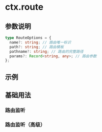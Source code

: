 # ctx.route

## 参数说明

```ts
type RouteOptions = {
  name?: string; // 路由唯一标识
  path?: string; // 路由模板
  pathname?: string; // 路由的完整路径
  params?: Record<string, any>; // 路由参数
};
```

## 示例

## 基础用法

<code src="./basic.tsx"></code>

### 路由监听

<code src="./reaction.tsx"></code>

### 路由监听（高级）

<code src="./reaction2.tsx"></code>
